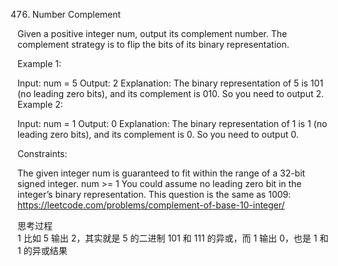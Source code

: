 476. Number Complement

Given a positive integer num, output its complement number. The complement strategy is to flip the bits of its binary representation.

Example 1:

Input: num = 5
Output: 2
Explanation: The binary representation of 5 is 101 (no leading zero bits), and its complement is 010. So you need to output 2.
Example 2:

Input: num = 1
Output: 0
Explanation: The binary representation of 1 is 1 (no leading zero bits), and its complement is 0. So you need to output 0.

Constraints:

The given integer num is guaranteed to fit within the range of a 32-bit signed integer.
num >= 1
You could assume no leading zero bit in the integer’s binary representation.
This question is the same as 1009: https://leetcode.com/problems/complement-of-base-10-integer/

思考过程<br/>
1 比如 5 输出 2，其实就是 5 的二进制 101 和 111 的异或，而 1 输出 0，也是 1 和 1 的异或结果

